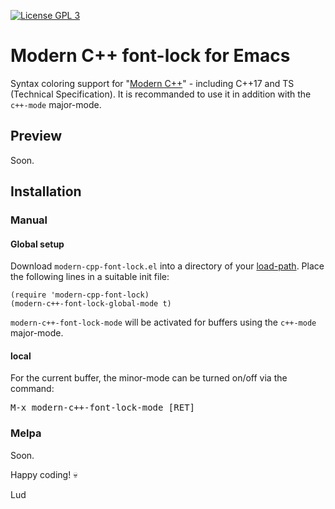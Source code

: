 [![License GPL 3][badge-license]](http://www.gnu.org/licenses/gpl-3.0.txt)

# Modern C++ font-lock for Emacs #

Syntax coloring support for "[Modern C++][modern-cpp]" - including C++17 and TS (Technical Specification). It is recommanded to use it in addition with the `c++-mode` major-mode.

## Preview ##

Soon.

## Installation ##

### Manual ###

#### Global setup ####

Download `modern-cpp-font-lock.el` into a directory of your [load-path][load-path]. Place the following lines in a suitable init file:

    (require 'modern-cpp-font-lock)
    (modern-c++-font-lock-global-mode t)

`modern-c++-font-lock-mode` will be activated for buffers using the `c++-mode` major-mode.

#### local ####

For the current buffer, the minor-mode can be turned on/off via the command:

<kbd>M-x modern-c++-font-lock-mode [RET]</kbd>

### Melpa ###

Soon.

Happy coding! :skull:

Lud

[modern-cpp]: https://herbsutter.com/elements-of-modern-c-style/
[load-path]: https://www.gnu.org/software/emacs/manual/html_node/emacs/Lisp-Libraries.html
[badge-license]: https://img.shields.io/badge/license-GPL_3-green.svg

